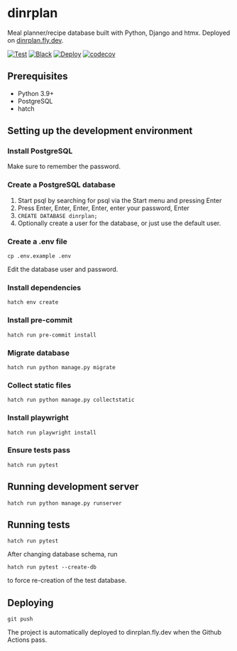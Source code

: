 # dinrplan

Meal planner/recipe database built with Python, Django and htmx. Deployed on [dinrplan.fly.dev](dinrplan.fly.dev).

[![Test](https://github.com/Godsmith/dinrplan/actions/workflows/test.yml/badge.svg)](https://github.com/Godsmith/dinrplan/actions/workflows/test.yml)
[![Black](https://github.com/Godsmith/dinrplan/actions/workflows/black.yml/badge.svg)](https://github.com/Godsmith/dinrplan/actions/workflows/black.yml)
[![Deploy](https://github.com/Godsmith/dinrplan/actions/workflows/deploy.yml/badge.svg)](https://github.com/Godsmith/dinrplan/actions/workflows/deploy.yml)
[![codecov](https://codecov.io/gh/Godsmith/dinrplan/branch/master/graph/badge.svg?token=DSINFV82XT)](https://codecov.io/gh/Godsmith/dinrplan)

## Prerequisites

- Python 3.9+
- PostgreSQL
- hatch

## Setting up the development environment

### Install PostgreSQL

Make sure to remember the password.

### Create a PostgreSQL database

1. Start psql by searching for psql via the Start menu and pressing Enter
2. Press Enter, Enter, Enter, Enter, enter your password, Enter
3. `CREATE DATABASE dinrplan;`
4. Optionally create a user for the database, or just use the default user.

### Create a .env file

```commandline
cp .env.example .env
```

Edit the database user and password.

### Install dependencies

```
hatch env create
```

### Install pre-commit

```
hatch run pre-commit install
```

### Migrate database

```
hatch run python manage.py migrate
```

### Collect static files

```commandline
hatch run python manage.py collectstatic
```

### Install playwright

```commandline
hatch run playwright install
```

### Ensure tests pass

```commandline
hatch run pytest
```

## Running development server

```
hatch run python manage.py runserver
```

## Running tests

```
hatch run pytest
```

After changing database schema, run

```commandline
hatch run pytest --create-db
```

to force re-creation of the test database.

## Deploying

```commandline
git push
```

The project is automatically deployed to dinrplan.fly.dev when the Github Actions pass.
